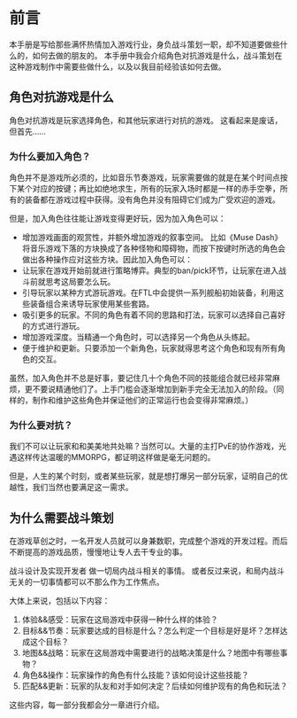 # 前言

本手册是写给那些满怀热情加入游戏行业，身负战斗策划一职，却不知道要做些什么的，如何去做的朋友的。
本手册中我会介绍角色对抗游戏是什么，战斗策划在这种游戏制作中需要些做什么，以及以我目前经验该如何去做。

## 角色对抗游戏是什么
角色对抗游戏是玩家选择角色，和其他玩家进行对抗的游戏。
这看起来是废话，但首先……

### 为什么要加入角色？

角色并不是游戏所必须的，比如音乐节奏游戏，玩家需要做的就是在某个时间点按下某个对应的按键；再比如绝地求生，所有的玩家入场时都是一样的赤手空拳，所有的装备都在游戏过程中获得。没有角色并没有阻碍它们成为广受欢迎的游戏。

但是，加入角色往往能让游戏变得更好玩，因为加入角色可以：

- 增加游戏画面的观赏性，并额外增加游戏的叙事空间。
比如《Muse Dash》将音乐游戏下落的方块换成了各种怪物和障碍物，而按下按键时所选的角色会做出各种操作应对这些方块。因此加入角色可以：
- 让玩家在游戏开始前就进行策略博弈。典型的ban/pick环节，让玩家在进入战斗前就思考这局要怎么玩。
- 引导玩家以某种方式游玩游戏。在FTL中会提供一系列舰船初始装备，利用这些装备组合来诱导玩家使用某些套路。
- 吸引更多的玩家。不同的角色有着不同的思路和打法，玩家可以选择自己喜好的方式进行游玩。
- 增加游戏深度。当精通一个角色时，可以选择另一个角色从头练起。
- 便于维护和更新。只要添加一个新角色，玩家就得思考这个角色和现有所有角色的交互。

虽然，加入角色并不总是好事，要记住几十个角色不同的技能组合就已经非常麻烦，更不要说精通他们了。上手门槛会逐渐增加到新手完全无法加入的阶段。（同样的，制作和维护这些角色并保证他们的正常运行也会变得非常麻烦。）

### 为什么要对抗？

我们不可以让玩家和和美美地共处嘛？当然可以。大量的主打PvE的协作游戏，光遇这样传达温暖的MMORPG，都证明这样做是毫无问题的。

但是，人生的某个时刻，或者某些玩家，就是想打爆另一部分玩家，证明自己的优越性，我们当然也要满足这一需求。

## 为什么需要战斗策划
在游戏草创之时，一名开发人员就可以身兼数职，完成整个游戏的开发过程。而后不断提高的游戏品质，慢慢地让专人去干专业的事。

战斗设计及实现开发者
做一切局内战斗相关的事情。
或者反过来说，和局内战斗无关的一切事情都可以不那么作为工作焦点。

大体上来说，包括以下内容：
1. 体验&&感受：玩家在这局游戏中获得一种什么样的体验？
2. 目标&&节奏：玩家要达成的目标是什么？怎么判定一个目标是好是坏？怎样达成这个目标？
3. 地图&&战略：玩家在这局游戏中需要进行的战略决策是什么？地图中有哪些事物？
4. 角色&&操作：玩家操作的角色有什么技能？该如何设计这些技能？
5. 匹配&&更新：玩家的队友和对手如何决定？后续如何维护现有的角色和玩法？

这些内容，每一部分我都会分一章进行介绍。